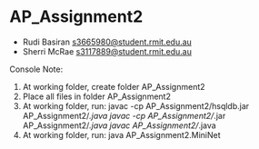 # AP_Assignment2
- Rudi Basiran <s3665980@student.rmit.edu.au>
- Sherri McRae <s3117889@student.rmit.edu.au> 

Console Note:
1) At working folder, create folder AP_Assignment2
2) Place all files in folder AP_Assignment2
3) At working folder, run:
    javac -cp AP_Assignment2/hsqldb.jar AP_Assignment2/*.java
    javac -cp AP_Assignment2/*.jar AP_Assignment2/*.java
	javac AP_Assignment2/*.java
4) At working folder, run:
	java AP_Assignment2.MiniNet

